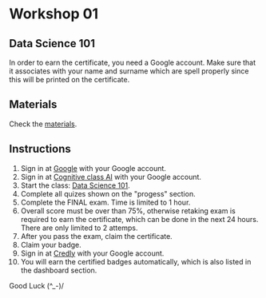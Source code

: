 # Workshop 01
## Data Science 101

In order to earn the certificate, you need a Google account.
Make sure that it associates with your name and surname which  are spell properly since this will be printed on the certificate.

## Materials

Check the [materials](../workshop_01.zip).

## Instructions

1. Sign in at [Google](https://google.com) with your Google account.
2. Sign in at [Cognitive class AI](https://cognitiveclass.ai) with your Google account.
3. Start the class: [Data Science 101](https://cognitiveclass.ai/courses/data-science-101).
4. Complete all quizes shown on the "progess" section.
5. Complete the FINAL exam. Time is limited to 1 hour.
6. Overall score must be over than 75%, otherwise retaking exam is required to earn the certificate, which can be done in the next 24 hours. There are only limited to 2 attemps.
7. After you pass the exam, claim the certificate.
8. Claim your badge.
9. Sign in at [Credly](https://www.credly.com) with your Google account.
10. You will earn the certified badges automatically, which is also listed in the dashboard section.

Good Luck (^_-)/